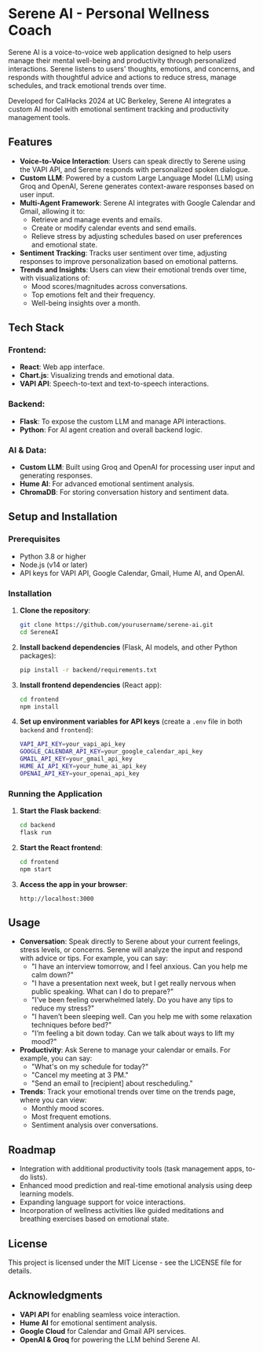 # Serene AI - Personal Wellness Coach

Serene AI is a voice-to-voice web application designed to help users manage their mental well-being and productivity through personalized interactions. Serene listens to users' thoughts, emotions, and concerns, and responds with thoughtful advice and actions to reduce stress, manage schedules, and track emotional trends over time.

Developed for CalHacks 2024 at UC Berkeley, Serene AI integrates a custom AI model with emotional sentiment tracking and productivity management tools.

## Features
- **Voice-to-Voice Interaction**: Users can speak directly to Serene using the VAPI API, and Serene responds with personalized spoken dialogue.
- **Custom LLM**: Powered by a custom Large Language Model (LLM) using Groq and OpenAI, Serene generates context-aware responses based on user input.
- **Multi-Agent Framework**: Serene AI integrates with Google Calendar and Gmail, allowing it to:
  - Retrieve and manage events and emails.
  - Create or modify calendar events and send emails.
  - Relieve stress by adjusting schedules based on user preferences and emotional state.
- **Sentiment Tracking**: Tracks user sentiment over time, adjusting responses to improve personalization based on emotional patterns.
- **Trends and Insights**: Users can view their emotional trends over time, with visualizations of:
  - Mood scores/magnitudes across conversations.
  - Top emotions felt and their frequency.
  - Well-being insights over a month.

## Tech Stack
### Frontend:
- **React**: Web app interface.
- **Chart.js**: Visualizing trends and emotional data.
- **VAPI API**: Speech-to-text and text-to-speech interactions.

### Backend:
- **Flask**: To expose the custom LLM and manage API interactions.
- **Python**: For AI agent creation and overall backend logic.

### AI & Data:
- **Custom LLM**: Built using Groq and OpenAI for processing user input and generating responses.
- **Hume AI**: For advanced emotional sentiment analysis.
- **ChromaDB**: For storing conversation history and sentiment data.

## Setup and Installation

### Prerequisites
- Python 3.8 or higher
- Node.js (v14 or later)
- API keys for VAPI API, Google Calendar, Gmail, Hume AI, and OpenAI.

### Installation

1. **Clone the repository**:
    ```bash
    git clone https://github.com/yourusername/serene-ai.git
    cd SereneAI
    ```

2. **Install backend dependencies** (Flask, AI models, and other Python packages):
    ```bash
    pip install -r backend/requirements.txt
    ```

3. **Install frontend dependencies** (React app):
    ```bash
    cd frontend
    npm install
    ```

4. **Set up environment variables for API keys** (create a `.env` file in both `backend` and `frontend`):
    ```bash
    VAPI_API_KEY=your_vapi_api_key
    GOOGLE_CALENDAR_API_KEY=your_google_calendar_api_key
    GMAIL_API_KEY=your_gmail_api_key
    HUME_AI_API_KEY=your_hume_ai_api_key
    OPENAI_API_KEY=your_openai_api_key
    ```

### Running the Application

1. **Start the Flask backend**:
    ```bash
    cd backend
    flask run
    ```

2. **Start the React frontend**:
    ```bash
    cd frontend
    npm start
    ```

3. **Access the app in your browser**:
    ```
    http://localhost:3000
    ```


## Usage
- **Conversation**: Speak directly to Serene about your current feelings, stress levels, or concerns. Serene will analyze the input and respond with advice or tips. For example, you can say:
  - "I have an interview tomorrow, and I feel anxious. Can you help me calm down?"
  - "I have a presentation next week, but I get really nervous when public speaking. What can I do to prepare?"
  - "I’ve been feeling overwhelmed lately. Do you have any tips to reduce my stress?"
  - "I haven’t been sleeping well. Can you help me with some relaxation techniques before bed?"
  - "I’m feeling a bit down today. Can we talk about ways to lift my mood?"
- **Productivity**: Ask Serene to manage your calendar or emails. For example, you can say:
  - "What's on my schedule for today?"
  - "Cancel my meeting at 3 PM."
  - "Send an email to [recipient] about rescheduling."
- **Trends**: Track your emotional trends over time on the trends page, where you can view:
  - Monthly mood scores.
  - Most frequent emotions.
  - Sentiment analysis over conversations.

## Roadmap
- Integration with additional productivity tools (task management apps, to-do lists).
- Enhanced mood prediction and real-time emotional analysis using deep learning models.
- Expanding language support for voice interactions.
- Incorporation of wellness activities like guided meditations and breathing exercises based on emotional state.

## License
This project is licensed under the MIT License - see the LICENSE file for details.

## Acknowledgments
- **VAPI API** for enabling seamless voice interaction.
- **Hume AI** for emotional sentiment analysis.
- **Google Cloud** for Calendar and Gmail API services.
- **OpenAI & Groq** for powering the LLM behind Serene AI.
